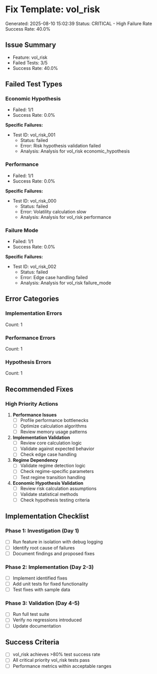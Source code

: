 # Fix Template: vol_risk
Generated: 2025-08-10 15:02:39
Status: CRITICAL - High Failure Rate
Success Rate: 40.0%

## Issue Summary
- Feature: vol_risk
- Failed Tests: 3/5
- Success Rate: 40.0%

## Failed Test Types

### Economic Hypothesis
- Failed: 1/1
- Success Rate: 0.0%

**Specific Failures:**
- Test ID: vol_risk_001
  - Status: failed
  - Error: Risk hypothesis validation failed
  - Analysis: Analysis for vol_risk economic_hypothesis

### Performance
- Failed: 1/1
- Success Rate: 0.0%

**Specific Failures:**
- Test ID: vol_risk_000
  - Status: failed
  - Error: Volatility calculation slow
  - Analysis: Analysis for vol_risk performance

### Failure Mode
- Failed: 1/1
- Success Rate: 0.0%

**Specific Failures:**
- Test ID: vol_risk_002
  - Status: failed
  - Error: Edge case handling failed
  - Analysis: Analysis for vol_risk failure_mode

## Error Categories

### Implementation Errors
Count: 1

### Performance Errors
Count: 1

### Hypothesis Errors
Count: 1

## Recommended Fixes

### High Priority Actions
1. **Performance Issues**
   - [ ] Profile performance bottlenecks
   - [ ] Optimize calculation algorithms
   - [ ] Review memory usage patterns

2. **Implementation Validation**
   - [ ] Review core calculation logic
   - [ ] Validate against expected behavior
   - [ ] Check edge case handling

3. **Regime Dependency**
   - [ ] Validate regime detection logic
   - [ ] Check regime-specific parameters
   - [ ] Test regime transition handling

4. **Economic Hypothesis Validation**
   - [ ] Review risk calculation assumptions
   - [ ] Validate statistical methods
   - [ ] Check hypothesis testing criteria

## Implementation Checklist

### Phase 1: Investigation (Day 1)
- [ ] Run feature in isolation with debug logging
- [ ] Identify root cause of failures
- [ ] Document findings and proposed fixes

### Phase 2: Implementation (Day 2-3)
- [ ] Implement identified fixes
- [ ] Add unit tests for fixed functionality
- [ ] Test fixes with sample data

### Phase 3: Validation (Day 4-5)
- [ ] Run full test suite
- [ ] Verify no regressions introduced
- [ ] Update documentation

## Success Criteria

- [ ] vol_risk achieves >80% test success rate
- [ ] All critical priority vol_risk tests pass
- [ ] Performance metrics within acceptable ranges
